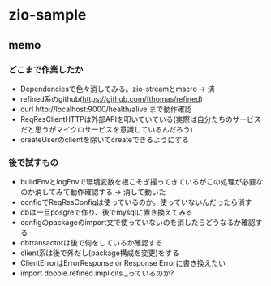 # zio-sample


## memo
### どこまで作業したか
- Dependenciesで色々消してみる。zio-streamとmacro -> 済
- refined系のgithub(https://github.com/fthomas/refined)
- curl http://localhost:9000/health/alive まで動作確認
- ReqResClientHTTPは外部APIを叩いていている(実際は自分たちのサービスだと思うがマイクロサービスを意識しているんだろう)
- createUserのclientを除いてcreateできるようにする

### 後で試すもの
- buildEnvとlogEnvで環境変数を根こそぎ撮ってきているがこの処理が必要なのか消してみて動作確認する -> 消して動いた
- configでReqResConfigは使っているのか。使っていないんだったら消す
- dbは一旦posgreで作り、後でmysqlに置き換えてみる
- configのpackageのimport文で使っていないのを消したらどうなるか確認する
- dbtransactorは後で何をしているか確認する
- client系は後で外だし(package構成を変更)をする
- ClientErrorはErrorResponse or Response Errorに書き換えたい
- import doobie.refined.implicits._っているのか?
